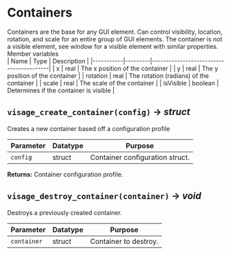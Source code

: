 # Containers
Containers are the base for any GUI element. Can control visibility, location, rotation, and scale for an entire group of GUI elements. The container is not a visible element, see window for a visible element with similar properties. <br>
Member variables <br>
 | Name      | Type    | Description                             |
 |-----------|---------|-----------------------------------------|
 | x         | real    | The x position of the container         |
 | y         | real    | The y position of the container         |
 | rotation  | real    | The rotation (radians) of the container |
 | scale     | real    | The scale of the container              |
 | isVisible | boolean |  Determines if the container is visible |

## `visage_create_container(config)` → *struct*
Creates a new container based off a configuration profile

| Parameter | Datatype  | Purpose |
|-----------|-----------|---------|
|`config` |struct |Container configuration struct. |

**Returns:** Container configuration profile.

## `visage_destroy_container(container)` → *void*
Destroys a previously created container.

| Parameter | Datatype  | Purpose |
|-----------|-----------|---------|
|`container` |struct |Container to destroy. |
